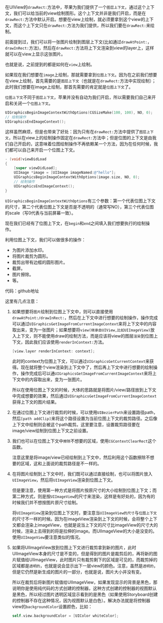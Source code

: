 在UIView的`drawRect:`方法中，苹果为我们提供了一个`图层上下文`，通过这个上下文，我们可以给当前的view绘制图形。这个上下文并非是我们开启，而是在`drawRect:`方法中默认开启。想要在view上绘制，就必须要拿到这个view的上下文，而这个上下文只在`drawRect:`方法为我们提供，所以我们要在`drawRect:`来绘制。

前面提到过，我们可以将一张图片绘制到图层上下文(比如通过`drawAtPoint:`，`drawInRect:`方法)，然后在`drawRect:`方法将上下文渲染到view的layer上，这样就可以在view上显示这张图片。

也就是说，之前提到的都是如何在`view`上绘制。

如果现在我们想要在`image`上绘制，那就需要拿到`位图上下文`。因为在之前我们想要在view上绘制，首先需要的是`图层上下文`（也就是在`drawRect:`方法中实现绘制）；此时我们想要在image上绘制，那首先需要的肯定就是`位图上下文`了。

`位图上下文`不同于`图层上下文`，苹果并没有自动为我们开启，所以需要我们自己来开启和关闭一个`位图上下文`。

``` objective-c
UIGraphicsBeginImageContextWithOptions(CGSizeMake(100, 100), NO, 0);
// 绘制操作
UIGraphicsEndImageContext();
```

这样虽然麻烦，但是也带来了好处：因为只有在`drawRect:`方法中提供了`图层上下文`，所以在view上的绘制操作固定在`drawRect:`方法中；但是位图的上下文是由我们自己开启的，这意味着位图绘制操作不再依赖某一个方法，因为在任何时候，我们都可以自己来开启一个位图上下文。

``` objective-c
- (void)viewDidLoad
{
	[super viewDidLoad];
	UIImage *image = [UIImage imageNamed:@"hello"];
	UIGraphicsBeginImageContextWithOptions(image.size, NO, 0);
	// 绘制操作
	UIGraphicsEndImageContext();
}
```

`UIGraphicsBeginImageContextWithOptions`有三个参数：第一个代表位图上下文的尺寸，第二个代表位图上下文是否是不透明的（通常写NO），第三个代表位图的scale（写0代表与当前屏幕一致）。

现在我们已经有了位图上下文，在`begin`和`end`之间填入我们想要执行的绘制操作。

利用位图上下文，我们可以做很多的操作：

+ 为图片添加水印。
+ 将图片裁剪为圆形。
+ 裁剪出带有边框的圆形图片。
+ 截屏。
+ 图片擦除。
+ 等。

代码：github地址

这里有几点注意：

1. 如果想要将`图片`绘制到位图上下文中，则可以直接使用`drawAtPoint:/drawInRect:`，然后在上下文中进行想要的绘制操作，操作完成可以通过`UIGraphicsGetImageFromCurrentImageContext`来将上下文中的内容取出来，变为一张图片；如果想要将`view(继承自UIView,比如UIImageView)`放入上下文，则不能使用draw的绘制方法，而是应该将view的图层`渲染`到位图上下文，因此我们应该使用`renderInContext:`方法。
   
   ``` objective-c
   [view.layer renderInContext: context]; 
   ```
   
   此时的context为位图上下文，可以通过`UIGraphicsGetCurrentContext`来获得。现在就将整个view渲染到上下文中了，然后再上下文中进行想要的绘制操作，操作完成后可以通`UIGraphicsGetImageFromCurrentImageContext`来将上下文中的内容取出来，变为一张图片。
   
   所以在使用位图上下文的时候，大体的思路就是将图片/view/路径放到上下文中完成想要的效果，然后通过`UIGraphicsGetImageFromCurrentImageContext`获得上下文的图片结果。
   
2. 在通过位图上下文进行裁剪的时候，可以使用`UIBezierPath`来设置路径path，然后`[path addClip]`来将这个路径设置为当前位图上下文的裁剪路径。之后像上下文中绘制则会被这个path裁剪。这里要注意，设置裁剪路径要在image/view绘制到位图上下文之前设置。
   
3. 我们也可以在位图上下文中`擦除`不想要的区域，使用`CGContextClearRect`这个函数。
   
   注意这里是将image/view已经绘制到上下文中，然后利用这个函数擦除不想要的区域，这和上面说的裁剪路径是不一样的。
   
4. 在将图片绘制到上下文中时，我们既可以通过直接绘制，也可以将图片放入`UIImageView`，然后将`UIImageView`渲染到位图上下文。
   
   但是要注意，使用第一种方式是将图片按原尺寸的大小绘制到位图上下文；而第二种方式，则是按`UIImageView`的尺寸来渲染，这样是有好处的，因为有的时候我们并不想按图片原尺寸绘制。
   
   将`UIImageView`渲染到位图上下文时，要注意当`UIImageView的尺寸`与`位图上下文`的尺寸不一样的时候。因为在imageView渲染到上下文的时候，会将整个上下文都会渲染上imageView，也就是说当上下文的尺寸比imageView的尺寸大的时候，渲染上去得到的将是拉伸的image。而UIImageView的大小是没变的。使用`UIImageView`要注意类似的情况。
   
5. 如果将UIImageView放到位图上下文进行裁剪拿到新的图片，此时UIImageView本身的尺寸是不变的，但是得到的图片是裁剪后的，再将新的图片赋值给UIImageView，此时图片只有裁剪剩下的区域是可见的，而裁剪掉的区域都是`透明的`，也就是说会显示出下一层view的颜色。注意，虽然是`透明的`，但是它仍然是新生成的图片的一部分，也就是说，图片大小并没有变。
   
   所以在裁剪后将新图片赋值给UIImageView，如果发现显示的背景是黑色，那说明你是使用纯代码的方式创建的控制器，这种方式创建的控制器的视图默认是黑色，所以经过图片透明区域显示看到的是黑色（如果使用Storyboard创建的控制器不存在这种情况，因为视图默认是白色）。解决办法就是将控制器view的`backgroundColor`设置颜色，比如：
   
   ``` objective-c
   self.view.backgroundColor = [UIColor whiteColor];
   ```
   
   ​
   
   ​